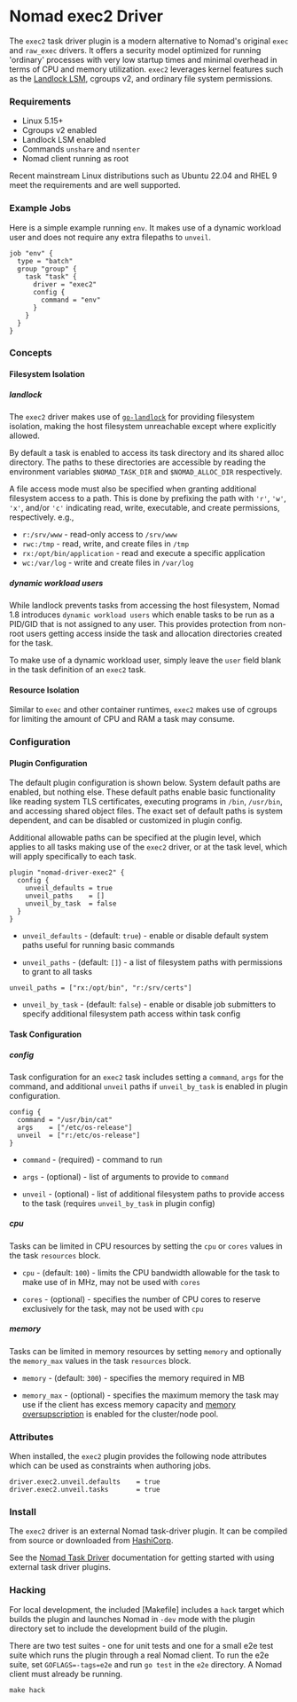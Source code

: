 # Nomad exec2 Driver

The `exec2` task driver plugin is a modern alternative to Nomad's original
`exec` and `raw_exec` drivers. It offers a security model optimized for running
'ordinary' processes with very low startup times and minimal overhead in terms
of CPU and memory utilization. `exec2` leverages kernel features such as the
[Landlock LSM](https://docs.kernel.org/security/landlock.html), cgroups v2, and
ordinary file system permissions.

### Requirements

- Linux 5.15+
- Cgroups v2 enabled
- Landlock LSM enabled
- Commands `unshare` and `nsenter`
- Nomad client running as root

Recent mainstream Linux distributions such as Ubuntu 22.04 and RHEL 9 meet the
requirements and are well supported.

### Example Jobs

Here is a simple example running `env`. It makes use of a dynamic workload
user and does not require any extra filepaths to `unveil`.

```hcl
job "env" {
  type = "batch"
  group "group" {
    task "task" {
      driver = "exec2"
      config {
        command = "env"
      }
    }
  }
}
```

### Concepts

#### Filesystem Isolation

##### landlock

The `exec2` driver makes use of [`go-landlock`](https://github.com/shoenig/go-landlock)
for providing filesystem isolation, making the host filesystem unreachable except
where explicitly allowed.

By default a task is enabled to access its task directory and its shared alloc
directory. The paths to these directories are accessible by reading the
environment variables `$NOMAD_TASK_DIR` and `$NOMAD_ALLOC_DIR` respectively.

A file access mode must also be specified when granting additional filesystem
access to a path. This is done by prefixing the path with `'r'`, `'w'`, `'x'`,
and/or `'c'` indicating read, write, executable, and create permissions, 
respectively. e.g.,

  - `r:/srv/www` - read-only access to `/srv/www`
  - `rwc:/tmp` - read, write, and create files in `/tmp`
  - `rx:/opt/bin/application` - read and execute a specific application
  - `wc:/var/log` - write and create files in `/var/log`

##### dynamic workload users

While landlock prevents tasks from accessing the host filesystem, Nomad 1.8
introduces `dynamic workload users` which enable tasks to be run as a PID/GID
that is not assigned to any user. This provides protection from non-root users
getting access inside the task and allocation directories created for the task.

To make use of a dynamic workload user, simply leave the `user` field blank
in the task definition of an `exec2` task.

#### Resource Isolation

Similar to `exec` and other container runtimes, `exec2` makes use of cgroups
for limiting the amount of CPU and RAM a task may consume.

### Configuration

#### Plugin Configuration

The default plugin configuration is shown below. System default paths are
enabled, but nothing else. These default paths enable basic functionality like
reading system TLS certificates, executing programs in `/bin`, `/usr/bin`, and
accessing shared object files. The exact set of default paths is system
dependent, and can be disabled or customized in plugin config.

Additional allowable paths can be specified at the plugin level, which applies
to all tasks making use of the `exec2` driver, or at the task level, which will
apply specifically to each task.

```hcl
plugin "nomad-driver-exec2" {
  config {
    unveil_defaults = true
    unveil_paths    = []
    unveil_by_task  = false
  }
}
```

  - `unveil_defaults` - (default: `true`) - enable or disable default system
  paths useful for running basic commands

  - `unveil_paths` - (default: `[]`) - a list of filesystem paths with permissions
  to grant to all tasks

  ```hcl
  unveil_paths = ["rx:/opt/bin", "r:/srv/certs"]
  ```

  - `unveil_by_task` - (default: `false`) - enable or disable job submitters to
  specify additional filesystem path access within task config

#### Task Configuration

##### config

Task configuration for an `exec2` task includes setting a `command`, `args` for
the command, and additional `unveil` paths if `unveil_by_task` is enabled in
plugin configuration.


```hcl
config {
  command = "/usr/bin/cat"
  args    = ["/etc/os-release"]
  unveil  = ["r:/etc/os-release"]
}
```

  - `command` - (required) - command to run

  - `args` - (optional) - list of arguments to provide to `command`

  - `unveil` - (optional) - list of additional filesystem paths to provide
  access to the task (requires `unveil_by_task` in plugin config)

##### cpu

Tasks can be limited in CPU resources by setting the `cpu` or `cores` values
in the task `resources` block.

  - `cpu` - (default: `100`) - limits the CPU bandwidth allowable for the task
  to make use of in MHz, may not be used with `cores`

  - `cores` - (optional) - specifies the number of CPU cores to reserve
  exclusively for the task, may not be used with `cpu`

##### memory

Tasks can be limited in memory resources by setting `memory` and optionally the
`memory_max` values in the task `resources` block.

  - `memory` - (default: `300`) - specifies the memory required in MB

  - `memory_max` - (optional) - specifies the maximum memory the task may use
  if the client has excess memory capacity and [memory oversupscription](https://developer.hashicorp.com/nomad/docs/job-specification/resources#memory-oversubscription)
  is enabled for the cluster/node pool.

### Attributes

When installed, the `exec2` plugin provides the following node attributes which
can be used as constraints when authoring jobs.

```text
driver.exec2.unveil.defaults    = true
driver.exec2.unveil.tasks       = true
```

### Install

The `exec2` driver is an external Nomad task-driver plugin. It can be compiled
from source or downloaded from [HashiCorp](https://releases.hashicorp.com/nomad-driver-exec2/).

See the [Nomad Task Driver](https://developer.hashicorp.com/nomad/docs/drivers)
documentation for getting started with using external task driver plugins.

### Hacking

For local development, the included [Makefile] includes a `hack` target which
builds the plugin and launches Nomad in `-dev` mode with the plugin directory
set to include the development build of the plugin.

There are two test suites - one for unit tests and one for a small e2e test
suite which runs the plugin through a real Nomad client. To run the e2e suite,
set `GOFLAGS=-tags=e2e` and run `go test` in the `e2e` directory. A Nomad client
must already be running.

```shell-session
make hack
```
